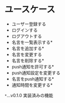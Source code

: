 # ユースケース

- ユーザー登録する
- ログインする
- ログアウトする
- 名言を一覧表示する*
- 名言を追加する*
- 名言を変更する
- 名言を削除する*
- push通知を許可する*
- push通知設定を変更する
- 名言をpush通知する*
- 通知時間を変更する*

`*`…v0.1.0 実装済みの機能